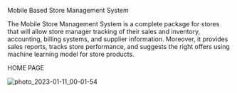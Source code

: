 Mobile Based Store Management System

The Mobile Store Management System is a complete package for stores that will allow store manager tracking of their sales and inventory, accounting, billing systems, and supplier information. Moreover, it provides sales reports, tracks store performance, and suggests the right offers using machine learning model for store products.


HOME PAGE


![photo_2023-01-11_00-01-54](https://user-images.githubusercontent.com/75944731/211672437-10f3495e-7e94-4d71-aeea-a20aaccdfa4b.jpg)


